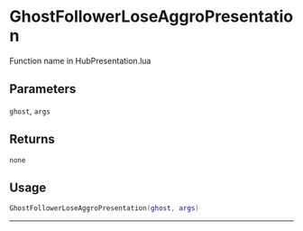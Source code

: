 # GhostFollowerLoseAggroPresentation
Function name in HubPresentation.lua
## Parameters
`ghost`, `args`
## Returns
`none`
## Usage
```lua
GhostFollowerLoseAggroPresentation(ghost, args)
```
---
